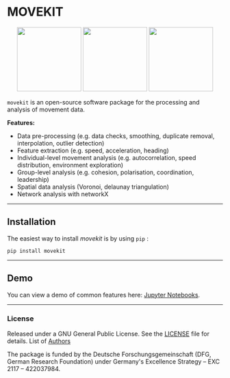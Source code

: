 MOVEKIT
======

<p align="center">
    <img src="media/movement.png" height=150px>
    <img src="media/voronoi.png" height=150px>
    <img src="media/network.png" height=150px> 
</p>

`movekit` is an open-source software package for the processing and analysis of movement data.

__Features:__

* Data pre-processing (e.g. data checks, smoothing, duplicate removal, interpolation, outlier detection)
* Feature extraction (e.g. speed, acceleration, heading)
* Individual-level movement analysis (e.g. autocorrelation, speed distribution, environment exploration)
* Group-level analysis (e.g. cohesion, polarisation, coordination, leadership)
* Spatial data analysis (Voronoi, delaunay triangulation)
* Network analysis with networkX

---

## Installation

The easiest way to install *movekit* is by using `pip` :

    pip install movekit

---

## Demo

You can view a demo of common features here:
[Jupyter Notebooks](examples/).

---

### License

Released under a GNU General Public License. See the [LICENSE](LICENSE) file for details. List of [Authors](AUTHORS.rst)

The package is funded by the Deutsche Forschungsgemeinschaft (DFG, German Research Foundation) under Germany's Excellence Strategy – EXC 2117 – 422037984.
